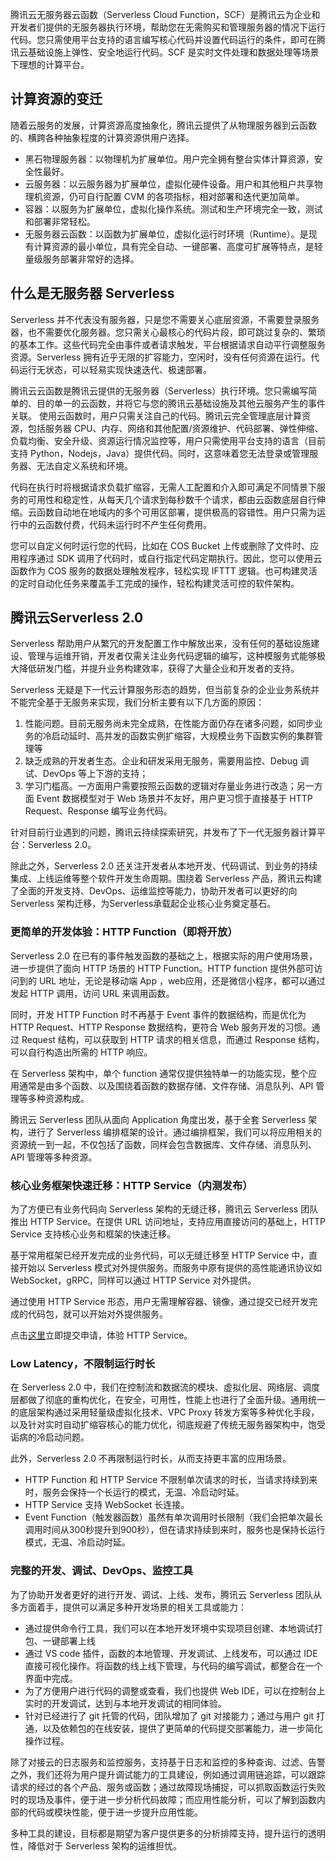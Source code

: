腾讯云无服务器云函数（Serverless Cloud Function，SCF）是腾讯云为企业和开发者们提供的无服务器执行环境，帮助您在无需购买和管理服务器的情况下运行代码。您只需使用平台支持的语言编写核心代码并设置代码运行的条件，即可在腾讯云基础设施上弹性、安全地运行代码。SCF 是实时文件处理和数据处理等场景下理想的计算平台。 

## 计算资源的变迁
随着云服务的发展，计算资源高度抽象化，腾讯云提供了从物理服务器到云函数的、横跨各种抽象程度的计算资源供用户选择。

- 黑石物理服务器：以物理机为扩展单位。用户完全拥有整台实体计算资源，安全性最好。
- 云服务器：以云服务器为扩展单位，虚拟化硬件设备。用户和其他租户共享物理机资源，仍可自行配置 CVM 的各项指标，相对部署和迭代更加简单。
- 容器：以服务为扩展单位，虚拟化操作系统。测试和生产环境完全一致，测试和部署非常轻松。
- 无服务器云函数：以函数为扩展单位，虚拟化运行时环境（Runtime）。是现有计算资源的最小单位，具有完全自动、一键部署、高度可扩展等特点，是轻量级服务部署非常好的选择。

## 什么是无服务器 Serverless

Serverless 并不代表没有服务器，只是您不需要关心底层资源，不需要登录服务器，也不需要优化服务器。您只需关心最核心的代码片段，即可跳过复杂的、繁琐的基本工作。这些代码完全由事件或者请求触发，平台根据请求自动平行调整服务资源。Serverless 拥有近乎无限的扩容能力，空闲时，没有任何资源在运行。代码运行无状态，可以轻易实现快速迭代、极速部署。

腾讯云云函数是腾讯云提供的无服务器（Serverless）执行环境。您只需编写简单的、目的单一的云函数，并将它与您的腾讯云基础设施及其他云服务产生的事件关联。
使用云函数时，用户只需关注自己的代码。腾讯云完全管理底层计算资源，包括服务器 CPU、内存、网络和其他配置/资源维护、代码部署、弹性伸缩、负载均衡、安全升级、资源运行情况监控等，用户只需使用平台支持的语言（目前支持 Python，Nodejs，Java）提供代码。同时，这意味着您无法登录或管理服务器、无法自定义系统和环境。

代码在执行时将根据请求负载扩缩容，无需人工配置和介入即可满足不同情景下服务的可用性和稳定性，从每天几个请求到每秒数千个请求，都由云函数底层自行伸缩。云函数自动地在地域内的多个可用区部署，提供极高的容错性。用户只需为运行中的云函数付费，代码未运行时不产生任何费用。

您可以自定义何时运行您的代码，比如在 COS Bucket 上传或删除了文件时、应用程序通过 SDK 调用了代码时，或自行指定代码定期执行。因此，您可以使用云函数作为 COS 服务的数据处理触发程序，轻松实现 IFTTT 逻辑。也可构建灵活的定时自动化任务来覆盖手工完成的操作，轻松构建灵活可控的软件架构。

## 腾讯云Serverless 2.0
Serverless 帮助用户从繁冗的开发配置工作中解放出来，没有任何的基础设施建设、管理与运维开销，开发者仅需关注业务代码逻辑的编写，这种模服务式能够极大降低研发门槛，并提升业务构建效率，获得了大量企业和开发者的支持。

Serverless 无疑是下一代云计算服务形态的趋势，但当前复杂的企业业务系统并不能完全基于无服务来实现，我们分析主要有以下几方面的原因：

1. 性能问题。目前无服务尚未完全成熟，在性能方面仍存在诸多问题，如同步业务的冷启动延时、高并发的函数实例扩缩容，大规模业务下函数实例的集群管理等
2. 缺乏成熟的开发者生态。企业和研发采用无服务，需要用监控、Debug 调试、DevOps 等上下游的支持；
3. 学习门槛高。一方面用户需要按照云函数的逻辑对存量业务进行改造；另一方面 Event 数据模型对于 Web 场景并不友好，用户更习惯于直接基于 HTTP Request、Response 编写业务代码。

针对目前行业遇到的问题，腾讯云持续探索研究，并发布了下一代无服务器计算平台：Serverless 2.0。

除此之外，Serverless 2.0 还关注开发者从本地开发、代码调试、到业务的持续集成、上线运维等整个软件开发生命周期。围绕着 Serverless 产品，腾讯云构建了全面的开发支持、DevOps、运维监控等能力，协助开发者可以更好的向 Serverless 架构迁移，为Serverless承载起企业核心业务奠定基石。

### 更简单的开发体验：HTTP Function（即将开放）

Serverless 2.0 在已有的事件触发函数的基础之上，根据实际的用户使用场景，进一步提供了面向 HTTP 场景的 HTTP Function。HTTP function 提供外部可访问到的 URL 地址，无论是移动端 App ，web应用，还是微信小程序，都可以通过发起 HTTP 调用，访问 URL 来调用函数。

同时，开发 HTTP Function 时不再基于 Event 事件的数据结构，而是优化为 HTTP Request、HTTP Response 数据结构，更符合 Web 服务开发的习惯。通过 Request 结构，可以获取到 HTTP 请求的相关信息，而通过 Response 结构，可以自行构造出所需的 HTTP 响应。

在 Serverless 架构中，单个 function 通常仅提供独特单一的功能实现，整个应用通常是由多个函数、以及围绕着函数的数据存储、文件存储、消息队列、API 管理等多种资源构成。

腾讯云 Serverless 团队从面向 Application 角度出发，基于全套 Serverless 架构，进行了 Serverless 编排框架的设计。通过编排框架，我们可以将应用相关的资源统一到一起，不仅包括了函数，同样会包含数据库、文件存储、消息队列、API 管理等多种资源。

### 核心业务框架快速迁移：HTTP Service（内测发布）

为了方便已有业务代码向 Serverless 架构的无缝迁移，腾讯云 Serverless 团队推出 HTTP Service。在提供 URL 访问地址，支持应用直接访问的基础上，HTTP Service 支持核心业务和框架的快速迁移。

基于常用框架已经开发完成的业务代码，可以无缝迁移至 HTTP Service 中，直接开始以 Serverless 模式对外提供服务。而服务中原有提供的高性能通讯协议如 WebSocket，gRPC，同样可以通过 HTTP Service 对外提供。

通过使用 HTTP Service 形态，用户无需理解容器、镜像，通过提交已经开发完成的代码包，就可以开始对外提供服务。

点击[这里](https://cloud.tencent.com/apply/p/tagk8e0x19f)立即提交申请，体验 HTTP Service。

### Low Latency，不限制运行时长

在 Serverless 2.0 中，我们在控制流和数据流的模块、虚拟化层、网络层、调度层都做了彻底的重构优化，在安全，可用性，性能上也进行了全面升级。通用统一的底层架构通过采用轻量级虚拟化技术、VPC Proxy 转发方案等多种优化手段，以及针对实时自动扩缩容核心的能力优化，彻底规避了传统无服务器架构中，饱受诟病的冷启动问题。

此外，Serverless 2.0 不再限制运行时长，从而支持更丰富的应用场景。

* HTTP Function 和 HTTP Service 不限制单次请求的时长，当请求持续到来时，服务会保持一个长运行的模式，无温、冷启动时延。
* HTTP Service 支持 WebSocket 长连接。
* Event Function（触发器函数）虽然有单次调用时长限制（我们会把单次最长调用时间从300秒提升到900秒），但在请求持续到来时，服务也是保持长运行模式，无温、冷启动时延。

### 完整的开发、调试、DevOps、监控工具

为了协助开发者更好的进行开发、调试、上线、发布，腾讯云 Serverless 团队从多方面着手，提供可以满足多种开发场景的相关工具或能力：

- 通过提供命令行工具，我们可以在本地开发环境中实现项目创建、本地调试打包、一键部署上线
- 通过 VS code 插件，函数的本地管理、开发调试、上线发布，可以通过 IDE 直接可视化操作。将函数的线上线下管理，与代码的编写调试，都整合在一个界面中完成。
- 为了方便用户进行代码的调整或查看，我们也提供 Web IDE，可以在控制台上实时的开发调试，达到与本地开发调试的相同体验。
- 针对已经进行了 git 托管的代码，团队增加了 git 对接能力；通过与用户 git 打通，以及依赖包的在线安装，提供了更简单的代码提交部署能力，进一步简化操作过程。

除了对接云的日志服务和监控服务，支持基于日志和监控的多种查询、过滤、告警之外，我们还将为用户提升调试能力的工具建设，例如通过调用链追踪，可以跟踪请求的经过的各个产品、服务或函数；通过故障现场捕捉，可以抓取函数运行失败时的现场及事件，便于进一步分析代码故障；而应用性能分析，可以了解到函数内部的代码或模块性能，便于进一步提升应用性能。

多种工具的建设，目标都是期望为客户提供更多的分析排障支持，提升运行的透明性，降低对于 Serverless 架构的运维担忧。